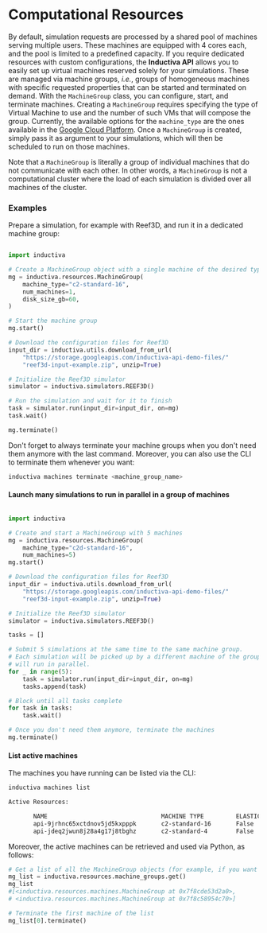 # Computational Resources

By default, simulation requests are processed by a shared pool of machines serving 
multiple users. These machines are equipped with 4 cores each, and the pool is 
limited to a predefined capacity. If you require dedicated resources with custom 
configurations, the **Inductiva API** allows you to easily set up virtual machines 
reserved solely for your simulations. These are managed via machine groups, *i.e.*, 
groups of homogeneous machines with specific requested properties that can be 
started and terminated on demand. With the `MachineGroup` class, you can configure, 
start, and terminate machines. Creating a `MachineGroup` requires specifying the 
type of Virtual Machine to use and the number of such VMs that will compose the 
group. Currently, the available options for the `machine_type` are the ones 
available in the [Google Cloud Platform](https://cloud.google.com/compute/docs/machine-types). 
Once a `MachineGroup` is created, simply pass it as argument to your simulations, 
which will then be scheduled to run on those machines. 

Note that a `MachineGroup` is literally a group of individual machines that do 
not communicate with each other. In other words, a `MachineGroup` is not a 
computational cluster where the load of each simulation is divided over all 
machines of the cluster.

### Examples


Prepare a simulation, for example with Reef3D, and run it in a dedicated machine group:

```python

import inductiva

# Create a MachineGroup object with a single machine of the desired type
mg = inductiva.resources.MachineGroup(
    machine_type="c2-standard-16",
    num_machines=1,
    disk_size_gb=60,
)

# Start the machine group
mg.start()

# Download the configuration files for Reef3D
input_dir = inductiva.utils.download_from_url(
    "https://storage.googleapis.com/inductiva-api-demo-files/"
    "reef3d-input-example.zip", unzip=True)

# Initialize the Reef3D simulator
simulator = inductiva.simulators.REEF3D()

# Run the simulation and wait for it to finish
task = simulator.run(input_dir=input_dir, on=mg)
task.wait()

mg.terminate()
```

Don't forget to always terminate your machine groups when you don't need them
anymore with the last command. Moreover, you can also use the CLI to terminate
them whenever you want:

```bash
inductiva machines terminate <machine_group_name>
```

#### Launch many simulations to run in parallel in a group of machines


```python

import inductiva

# Create and start a MachineGroup with 5 machines
mg = inductiva.resources.MachineGroup(
    machine_type="c2d-standard-16",
    num_machines=5)
mg.start()

# Download the configuration files for Reef3D
input_dir = inductiva.utils.download_from_url(
    "https://storage.googleapis.com/inductiva-api-demo-files/"
    "reef3d-input-example.zip", unzip=True)

# Initialize the Reef3D simulator
simulator = inductiva.simulators.REEF3D()

tasks = []

# Submit 5 simulations at the same time to the same machine group.
# Each simulation will be picked up by a different machine of the group and all
# will run in parallel.
for _ in range(5):
    task = simulator.run(input_dir=input_dir, on=mg)
    tasks.append(task)

# Block until all tasks complete
for task in tasks:
    task.wait()

# Once you don't need them anymore, terminate the machines
mg.terminate()
```

#### List active machines

The machines you have running can be listed via the CLI:

```bash
inductiva machines list

Active Resources:

       NAME                                MACHINE TYPE         ELASTIC         TYPE             # MACHINES         DISK SIZE IN GB       SPOT         STARTED AT (UTC)
       api-9jrhnc65xctdnov5jd5kxpppk       c2-standard-16       False           standard                  1                      70       False        01 Feb, 16:41:31
       api-jdeq2jwun8j28a4g17j8tbghz       c2-standard-4        False           standard                  1                      70       False        01 Feb, 16:40:11
```

Moreover, the active machines can be retrieved and used via Python, as follows:
```python
# Get a list of all the MachineGroup objects (for example, if you want to terminate them all at once)
mg_list = inductiva.resources.machine_groups.get()
mg_list
#[<inductiva.resources.machines.MachineGroup at 0x7f8cde53d2a0>,
# <inductiva.resources.machines.MachineGroup at 0x7f8c58954c70>]

# Terminate the first machine of the list
mg_list[0].terminate()
```
